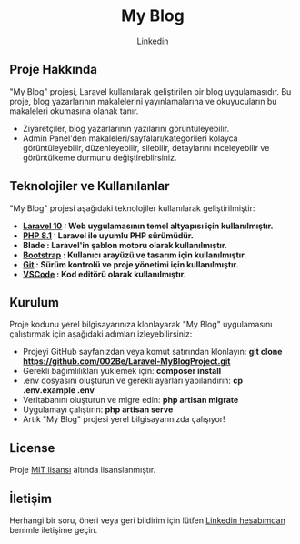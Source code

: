 <p>
    <h1 style="text-align:center;">My Blog</h1>
</p>

<p style="text-align:center;">
    <a href="https://www.linkedin.com/in/0berke0ozdemir0/">Linkedin</a>
</p>

## Proje Hakkında

"My Blog" projesi, Laravel kullanılarak geliştirilen bir blog uygulamasıdır. Bu proje, blog yazarlarının makalelerini yayınlamalarına ve okuyucuların bu makaleleri okumasına olanak tanır.

- Ziyaretçiler, blog yazarlarının yazılarını görüntüleyebilir.
- Admin Panel'den makaleleri/sayfaları/kategorileri kolayca görüntüleyebilir, düzenleyebilir, silebilir, detaylarını inceleyebilir ve görüntülkeme durmunu değiştireblirsiniz.

## Teknolojiler ve Kullanılanlar

"My Blog" projesi aşağıdaki teknolojiler kullanılarak geliştirilmiştir:

- **[Laravel 10](https://laravel.com/) : Web uygulamasının temel altyapısı için kullanılmıştır.**
- **[PHP 8.1](https://www.php.net/) : Laravel ile uyumlu PHP sürümüdür.**
- **Blade : Laravel'in şablon motoru olarak kullanılmıştır.**
- **[Bootstrap](https://getbootstrap.com/) : Kullanıcı arayüzü ve tasarım için kullanılmıştır.**
- **[Git](https://git-scm.com/) : Sürüm kontrolü ve proje yönetimi için kullanılmıştır.**
- **[VSCode](https://code.visualstudio.com/) : Kod editörü olarak kullanılmıştır.**

## Kurulum

Proje kodunu yerel bilgisayarınıza klonlayarak "My Blog" uygulamasını çalıştırmak için aşağıdaki adımları izleyebilirsiniz:

- Projeyi GitHub sayfanızdan veya komut satırından klonlayın: **git clone https://github.com/002Be/Laravel-MyBlogProject.git**
- Gerekli bağımlılıkları yüklemek için: **composer install**
- .env dosyasını oluşturun ve gerekli ayarları yapılandırın: **cp .env.example .env**
- Veritabanını oluşturun ve migre edin: **php artisan migrate**
- Uygulamayı çalıştırın: **php artisan serve**
- Artık "My Blog" projesi yerel bilgisayarınızda çalışıyor!

## License

Proje [MIT lisansı](https://opensource.org/licenses/MIT) altında lisanslanmıştır.

## İletişim

Herhangi bir soru, öneri veya geri bildirim için lütfen <a href="https://www.linkedin.com/in/0berke0ozdemir0/">Linkedin hesabımdan</a> benimle iletişime geçin.